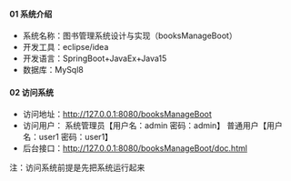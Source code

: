 #### 01 系统介绍

- 系统名称：图书管理系统设计与实现（booksManageBoot）
- 开发工具：eclipse/idea
- 开发语言：SpringBoot+JavaEx+Java15
- 数据库：MySql8

#### 02 访问系统

- 访问地址：http://127.0.0.1:8080/booksManageBoot
- 访问用户：  系统管理员【用户名：admin 密码：admin】 普通用户【用户名：user1 密码：user1】
- 后台接口：http://127.0.0.1:8080/booksManageBoot/doc.html

注：访问系统前提是先把系统运行起来
